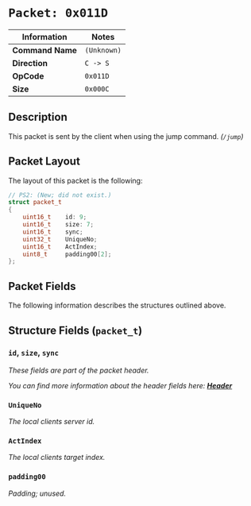 # `Packet: 0x011D`

| Information               | Notes |
|---                        |---    |
| **Command Name**          | `(Unknown)` |
| **Direction**             | `C -> S` |
| **OpCode**                | `0x011D` |
| **Size**                  | `0x000C` |

## Description

This packet is sent by the client when using the jump command. _(`/jump`)_

## Packet Layout

The layout of this packet is the following:

```cpp
// PS2: (New; did not exist.)
struct packet_t
{
    uint16_t    id: 9;
    uint16_t    size: 7;
    uint16_t    sync;
    uint32_t    UniqueNo;
    uint16_t    ActIndex;
    uint8_t     padding00[2];
};
```

## Packet Fields

The following information describes the structures outlined above.

## Structure Fields (`packet_t`)

### `id`, `size`, `sync`

_These fields are part of the packet header._

_You can find more information about the header fields here: [**Header**](/world/HEADER.md)_

### `UniqueNo`

_The local clients server id._

### `ActIndex`

_The local clients target index._

### `padding00`

_Padding; unused._
